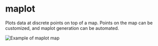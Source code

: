 maplot
======

Plots data at discrete points on top of a map. Points on the map can be customized, and maplot generation can be automated.

![Example of maplot map](https://github.com/marathanman4202/maplot/blob/master/maplot.png)
